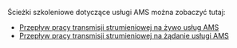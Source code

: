 Ścieżki szkoleniowe dotyczące usługi AMS można zobaczyć tutaj:

- [Przepływ pracy transmisji strumieniowej na żywo usług AMS](https://azure.microsoft.com/documentation/learning-paths/media-services-streaming-live/)
- [Przepływ pracy transmisji strumieniowej na żądanie usługi AMS](https://azure.microsoft.com/documentation/learning-paths/media-services-streaming-on-demand/)

<!--HONumber=Sep16_HO3-->


